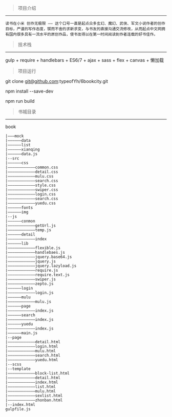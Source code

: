 >项目介绍
-----------------
    读书在小米 创作无极限 —— 这个口号一直是起点众多玄幻、魔幻、武侠、军文小说作者的创作目标，严谨的写作态度，锲而不舍的求新求变，与书友的直接沟通交流修改，从而起点中文网拥有国内很多具有一流水平的原创作品，使书友得以在第一时间阅读到作者连载的好书佳作。

>技术栈
-----------------
gulp + require + handlebars + ES6/7 + ajax + sass + flex + canvas + 懒加载

>项目运行

git clone git@github.com:typeofYh/6bookcity.git

npm install --save-dev

npm run build


>书城目录
-----------------


book

    |———mock
    |——————data
    |——————list
    |——————xianqing
    |——————data.js
    |--src
    |——————css
    |————————————common.css
    |————————————detail.css
    |————————————mulu.css
    |————————————search.css
    |————————————style.css
    |————————————swiper.css
    |————————————login.css
    |————————————search.css
    |————————————yuedu.css      
    |——————fonts
    |——————img
    |--js
    |——————conmon
    |————————————getUrl.js
    |————————————temp.js
    |——————detail
    |————————————index 
    |——————lib
    |————————————flexible.js
    |————————————handlebaes.js
    |————————————jquery.base64.js
    |————————————jquery.js
    |————————————jquery.lazyload.js
    |————————————require.js
    |————————————require.text.js
    |————————————swiper.js
    |————————————zepto.js
    |——————login
    |————————————login.js
    |——————mulu
    |————————————mulu.js
    |——————page
    |————————————index.js
    |——————search
    |————————————index.js
    |——————yuedu
    |————————————index.js
    |——————main.js
    |--page
    |————————————detail.html
    |————————————login.html
    |————————————mulu.html
    |————————————search.html
    |————————————yuedu.html
    |--scss
    |--template
    |————————————block-list.html
    |————————————detail.html
    |————————————index.html
    |————————————list.html
    |————————————mulu.html
    |————————————sexlist.html
    |————————————zhonban.html
    |--index.html
    gulpfile.js